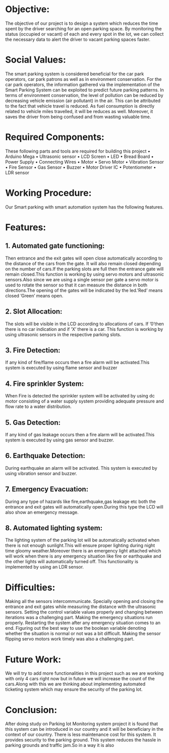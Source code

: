 # Objective:

The objective of our project is to design a system which reduces the time
spent by the driver searching for an open parking space. By monitoring the
status (occupied or vacant) of each and every spot in the lot, we can collect
the necessary data to alert the driver to vacant parking spaces faster.


# Social Values:

The smart parking system is considered beneficial for the car park operators, car park patrons as well as in environment conservation. For the
car park operators, the information gathered via the implementation of
the Smart Parking System can be exploited to predict future parking patterns. In terms of environment conservation, the level of pollution can
be reduced by decreasing vehicle emission (air pollutant) in the air. This
can be attributed to the fact that vehicle travel is reduced. As fuel consumption is directly related to vehicle miles travelled, it will be reduces as
well. Moreover, it saves the driver from being confused and from wasting
valuable time.

# Required Components:

 These following parts and tools are required for building this project
• Arduino Mega
• Ultrasonic sensor
• LCD Screen
• LED
• Bread Board
• Power Supply
• Connecting Wires
• Motor
• Servo Motor
• Vibration Sensor
• Fire Sensor
• Gas Sensor
• Buzzer
• Motor Driver IC
• Potentiometer
• LDR sensor


# Working Procedure:

Our Smart parking with smart automation system has the following features.

# Features:

## 1. Automated gate functioning:

Then entrance and the exit gates will open close automatically according
to the distance of the cars from the gate. It will also remain closed depending on the number of cars.If the parking slots are full then the entrance
gate will remain closed.This function is working by using servo motors and
ultrasonic sensors.Also since we are using a single sensor per gate a servo
motor is used to rotate the sensor so that it can measure the distance in
both directions.The opening of the gates will be indicated by the led.’Red’
means closed ’Green’ means open.

## 2. Slot Allocation:
The slots will be visible in the LCD according to allocations of cars. If
’0’then there is no car indication and if ’X’ there is a car. This function is
working by using ultrasonic sensors in the respective parking slots.


## 3. Fire Detection:
If any kind of fire/flame occurs then a fire alarm will be activated.This
system is executed by using flame sensor and buzzer

## 4. Fire sprinkler System:
When Fire is detected the sprinkler system will be activated by using dc
motor consisting of a water supply system providing adequate pressure
and flow rate to a water distribution.

## 5. Gas Detection:
If any kind of gas leakage occurs then a fire alarm will be activated.This
system is executed by using gas sensor and buzzer.

## 6. Earthquake Detection:
During earthquake an alarm will be activated. This system is executed by
using vibration sensor and buzzer.

## 7. Emergency Evacuation:
During any type of hazards like fire,earthquake,gas leakage etc both the
entrance and exit gates will automatically open.During this type the LCD
will also show an emergency message.

## 8. Automated lighting system:
The lighting system of the parking lot will be automatically activated when
there is not enough sunlight.This will ensure proper lighting during night
time gloomy weather.Moreover there is an emergency light attached which
will work when there is any emergency situation like fire or earthquake
and the other lights will automatically turned off. This functionality is
implemented by using an LDR sensor.


# Difficulties:
Making all the sensors intercommunicate. Specially opening and closing
the entrance and exit gates while measuring the distance with the ultrasonic sensors. Setting the control variable values properly and changing
between iterations was a challenging part. Making the emergency situations run properly. Restarting the system after any emergency situation
comes to an end. Figuring out the best way to use the boolean variable
denoting whether the situation is normal or not was a bit difficult. Making
the sensor flipping servo motors work timely was also a challenging part.


# Future Work:
We will try to add more functionalities in this project such as we are
working with only 4 cars right now but in future we will increase the count
of the cars.Along with this we are thinking about implementing automated
ticketing system which may ensure the security of the parking lot.


# Conclusion:
After doing study on Parking lot Monitoring system project it is found
that this system can be introduced in our country and it will be beneficiary in the context of our country. There is less maintenance cost for
this system. It provides security to the parking ground. This system reduces the hassle in parking grounds and traffic jam.So in a way it is also





